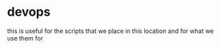 # devops
this is useful for the scripts that we place in this location and for what we use them for
